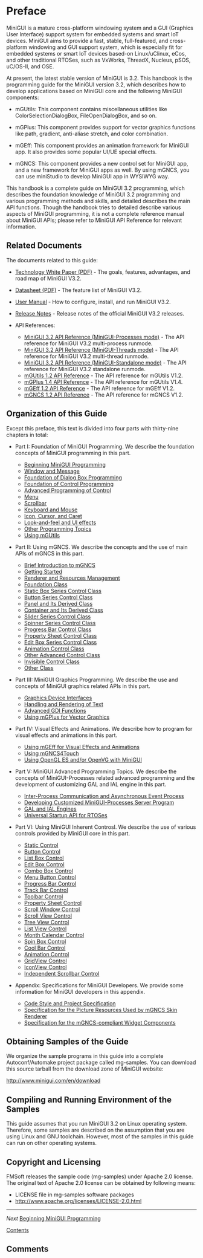 # Preface


MiniGUI is a mature cross-platform windowing system and a GUI (Graphics User Interface) support system for embedded systems and smart IoT devices. MiniGUI aims to provide a fast, stable, full-featured, and cross-platform windowing and GUI support system, which is especially fit for embedded systems or smart IoT devices based-on Linux/uClinux, eCos, and other traditional RTOSes, such as VxWorks, ThreadX, Nucleus, pSOS, uC/OS-II, and OSE.

At present, the latest stable version of MiniGUI is 3.2. This handbook is the programming guide for the MiniGUI version 3.2, which describes how to develop applications based on MiniGUI core and the following MiniGUI components:

- mGUtils: This component contains miscellaneous utilities like ColorSelectionDialogBox, FileOpenDialogBox, and so on.

- mGPlus: This component provides support for vector graphics functions like path, gradient, anti-aliase stretch, and color combination.

- mGEff: This component provides an animation framework for MiniGUI app. It also provides some popular UI/UE special effects.

- mGNCS: This component provides a new control set for MiniGUI app, and a new framework for MiniGUI apps as well. By using mGNCS, you can use miniStudio to develop MiniGUI app in WYSIWYG way.

This handbook is a complete guide on MiniGUI 3.2 programming, which describes the foundation knowledge of MiniGUI 3.2 programming and various programming methods and skills, and detailed describes the main API functions. Though the handbook tries to detailed describe various aspects of MiniGUI programming, it is not a complete reference manual about MiniGUI APIs; please refer to MiniGUI API Reference for relevant information.

## Related Documents

The documents related to this guide:

- [Technology White Paper (PDF)](http://www.minigui.com/docs/MiniGUITechWhitePaper-3.2.pdf) - The goals, features, advantages, and road map of MiniGUI V3.2.
- [Datasheet (PDF)](http://www.minigui.com/docs/MINIGUI-DATASHEET-3.2.pdf) - The feature list of MiniGUI V3.2.
- [User Manual](MiniGUIUserManualV32) - How to configure, install, and run MiniGUI V3.2.
- [Release Notes](MiniGUIReleaseNotesV32) - Release notes of the official MiniGUI V3.2 releases.

- API References:
   - [MiniGUI 3.2 API Reference (MiniGUI-Processes mode)](http://www.minigui.com/api_ref/minigui-3.2.0/procs/index.html) - The API reference for MiniGUI V3.2 multi-process runmode.
   - [MiniGUI 3.2 API Reference (MiniGUI-Threads mode)](http://www.minigui.com/api_ref/minigui-3.2.0/ths/index.html) - The API reference for MiniGUI V3.2 multi-thread runmode.
   - [MiniGUI 3.2 API Reference (MiniGUI-Standalone mode)](http://www.minigui.com/api_ref/minigui-3.2.0/sa/index.html) - The API reference for MiniGUI V3.2 standalone runmode.
   - [mGUtils 1.2 API Reference](http://www.minigui.com/api_ref/mgutils-1.2.0/procs/index.html) - The API reference for mGUtils V1.2.
   - [mGPlus 1.4 API Reference](http://www.minigui.com/api_ref/mgplus-1.4.0/procs/index.html) - The API reference for mGUtils V1.4.
   - [mGEff 1.2 API Reference](http://www.minigui.com/api_ref/mgeff-1.4.0/procs/index.html) - The API reference for mGEff V1.2.
   - [mGNCS 1.2 API Reference](http://www.minigui.com/api_ref/mgncs-1.2.0/procs/index.html) - The API reference for mGNCS V1.2.

## Organization of this Guide

Except this preface, this text is divided into four parts with thirty-nine chapters in total:

- Part I: Foundation of MiniGUI Programming. We describe the foundation concepts of MiniGUI programming in this part.
   - [Beginning MiniGUI Programming](MiniGUIProgGuidePart1Chapter01)
   - [Window and Message](MiniGUIProgGuidePart1Chapter02)
   - [Foundation of Dialog Box Programming](MiniGUIProgGuidePart1Chapter03)
   - [Foundation of Control Programming](MiniGUIProgGuidePart1Chapter04)
   - [Advanced Programming of Control](MiniGUIProgGuidePart1Chapter05)
   - [Menu](MiniGUIProgGuidePart1Chapter06)
   - [Scrollbar](MiniGUIProgGuidePart1Chapter07)
   - [Keyboard and Mouse](MiniGUIProgGuidePart1Chapter08)
   - [Icon, Cursor, and Caret](MiniGUIProgGuidePart1Chapter09)
   - [Look-and-feel and UI effects](MiniGUIProgGuidePart1Chapter10)
   - [Other Programming Topics](MiniGUIProgGuidePart1Chapter11)
   - [Using mGUtils](MiniGUIProgGuidePart1Chapter12)

- Part II: Using mGNCS. We describe the concepts and the use of main APIs of mGNCS in this part.
   - [Brief Introduction to mGNCS](MiniGUIProgGuidePart2Chapter01)
   - [Getting Started](MiniGUIProgGuidePart2Chapter02)
   - [Renderer and Resources Management](MiniGUIProgGuidePart2Chapter03)
   - [Foundation Class](MiniGUIProgGuidePart2Chapter04)
   - [Static Box Series Control Class ](MiniGUIProgGuidePart2Chapter05)
   - [Button Series Control Class](MiniGUIProgGuidePart2Chapter06)
   - [Panel and Its Derived Class](MiniGUIProgGuidePart2Chapter07)
   - [Container and Its Derived Class](MiniGUIProgGuidePart2Chapter08)
   - [Slider Series Control Class](MiniGUIProgGuidePart2Chapter09)
   - [Spinner Series Control Class](MiniGUIProgGuidePart2Chapter10)
   - [Progress Bar Control Class](MiniGUIProgGuidePart2Chapter11)
   - [Property Sheet Control Class](MiniGUIProgGuidePart2Chapter12)
   - [Edit Box Series Control Class](MiniGUIProgGuidePart2Chapter13)
   - [Animation Control Class](MiniGUIProgGuidePart2Chapter14)
   - [Other Advanced Control Class](MiniGUIProgGuidePart2Chapter15)
   - [Invisible Control Class](MiniGUIProgGuidePart2Chapter16)
   - [Other Class](MiniGUIProgGuidePart2Chapter17)

- Part III: MiniGUI Graphics Programming. We describe the use and concepts of MiniGUI graphics related APIs in this part.
   - [Graphics Device Interfaces](MiniGUIProgGuidePart3Chapter01)
   - [Handling and Rendering of Text](MiniGUIProgGuidePart3Chapter02)
   - [Advanced GDI Functions](MiniGUIProgGuidePart3Chapter03)
   - [Using mGPlus for Vector Graphics](MiniGUIProgGuidePart3Chapter04)
- Part IV: Visual Effects and Animations. We describe how to program for visual effects and animations in this part.
   - [Using mGEff for Visual Effects and Animations](MiniGUIProgGuidePart4Chapter01)
   - [Using mGNCS4Touch](MiniGUIProgGuidePart4Chapter02)
   - [Using OpenGL ES and/or OpenVG with MiniGUI](MiniGUIProgGuidePart4Chapter03)

- Part V: MiniGUI Advanced Programming Topics. We describe the concepts of MiniGUI-Processes related advanced programming and the development of customizing GAL and IAL engine in this part.
   - [Inter-Process Communication and Asynchronous Event Process](MiniGUIProgGuidePart5Chapter01)
   - [Developing Customized MiniGUI-Processes Server Program](MiniGUIProgGuidePart5Chapter02)
   - [GAL and IAL Engines](MiniGUIProgGuidePart5Chapter03)
   - [Universal Startup API for RTOSes](MiniGUIProgGuidePart5Chapter04)

- Part VI: Using MiniGUI Inherent Controsl. We describe the use of various controls provided by MiniGUI core in this part.
   - [Static Control](MiniGUIProgGuidePart6Chapter01)
   - [Button Control](MiniGUIProgGuidePart6Chapter02)
   - [List Box Control](MiniGUIProgGuidePart6Chapter03)
   - [Edit Box Control](MiniGUIProgGuidePart6Chapter04)
   - [Combo Box Control](MiniGUIProgGuidePart6Chapter05)
   - [Menu Button Control](MiniGUIProgGuidePart6Chapter06)
   - [Progress Bar Control](MiniGUIProgGuidePart6Chapter07)
   - [Track Bar Control](MiniGUIProgGuidePart6Chapter08)
   - [Toolbar Control](MiniGUIProgGuidePart6Chapter09)
   - [Property Sheet Control](MiniGUIProgGuidePart6Chapter10)
   - [Scroll Window Control](MiniGUIProgGuidePart6Chapter11)
   - [Scroll View Control](MiniGUIProgGuidePart6Chapter12)
   - [Tree View Control](MiniGUIProgGuidePart6Chapter13)
   - [List View Control](MiniGUIProgGuidePart6Chapter14)
   - [Month Calendar Control](MiniGUIProgGuidePart6Chapter15)
   - [Spin Box Control](MiniGUIProgGuidePart6Chapter16)
   - [Cool Bar Control](MiniGUIProgGuidePart6Chapter17)
   - [Animation Control](MiniGUIProgGuidePart6Chapter18)
   - [GridView Control](MiniGUIProgGuidePart6Chapter19)
   - [IconView Control](MiniGUIProgGuidePart6Chapter20)
   - [Independent Scrollbar Control](MiniGUIProgGuidePart6Chapter21)

- Appendix: Specifications for MiniGUI Developers. We provide some information for MiniGUI developers in this appendix.
   - [Code Style and Project Specification](MiniGUIProgGuideAppendixA)
   - [Specification for the Picture Resources Used by mGNCS Skin Renderer](MiniGUIProgGuideAppendixB)
   - [Specification for the mGNCS-compliant Widget Components](MiniGUIProgGuideAppendixD)

## Obtaining Samples of the Guide

We organize the sample programs in this guide into a complete Autoconf/Automake project package called mg-samples. You can download this source tarball from the download zone of MiniGUI website:

http://www.minigui.com/en/download

## Compiling and Running Environment of the Samples

This guide assumes that you run MiniGUI 3.2 on Linux operating system. Therefore, some samples are described on the assumption that you are using Linux and GNU toolchain. However, most of the samples in this guide can run on other operating systems. 

## Copyright and Licensing

FMSoft releases the sample code (mg-samples) under Apache 2.0 license. The original text of Apache 2.0 license can be obtained by following means:

- LICENSE file in mg-samples software packages
- http://www.apache.org/licenses/LICENSE-2.0.html

----

*Next* [Beginning MiniGUI Programming](MiniGUIProgGuidePart1Chapter01)

[Contents](MiniGUIProgGuideV32)


## Comments

